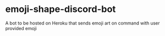 # emoji-shape-discord-bot
A bot to be hosted on Heroku that sends emoji art on command with user provided emoji
